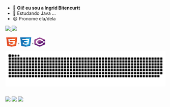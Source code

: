 - 👋 **Oii! eu sou a Ingrid Bitencurtt**
- 🌱 Estudando Java ...
- 😄 Pronome ela/dela




<div>
  <a href="https://github.com/ingridbitencurtt">
  <img height="180em" src="https://github-readme-stats.vercel.app/api?username=ingridbitencurtt&show_icons=true&theme=dark&include_all_commits=true&count_private=true"/>
  <img height="180em" src="https://github-readme-stats.vercel.app/api/top-langs/?username=ingridbitencurtt&layout=compact&langs_count=7&theme=dark"/>
</div>

<div style="display: inline_block"><br>
  
  <img align="center" alt="INGRID-HTML" height="30" width="40" src="https://raw.githubusercontent.com/devicons/devicon/master/icons/html5/html5-original.svg">
  <img align="center" alt="INGRID-CSS" height="30" width="40" src="https://raw.githubusercontent.com/devicons/devicon/master/icons/css3/css3-original.svg">
  <img align="center" alt="INGRID-Csharp" height="30" width="40" src="https://raw.githubusercontent.com/devicons/devicon/master/icons/csharp/csharp-original.svg">
  
   ![Snake animation](https://github.com/ellen2121/ellen2121/blob/output/github-contribution-grid-snake.svg)
</div>

##

<div><a href = "mailto:ingrid.bitencurtt98@gmail.com"><img src="https://img.shields.io/badge/-Gmail-%23333?style=for-the-badge&logo=gmail&logoColor=white" target="_blank"></a>
  <a href="https://www.linkedin.com/in/ingrid-bitencurtt-a2b37a1a3/" target="_blank"><img src="https://img.shields.io/badge/-LinkedIn-%230077B5?style=for-the-badge&logo=linkedin&logoColor=white" target="_blank"></a> 
  <a href="https://www.twitch.tv/yngritte" target="_blank"><img src="https://img.shields.io/badge/Twitch-9146FF?style=for-the-badge&logo=twitch&logoColor=white" target="_blank"></a>
